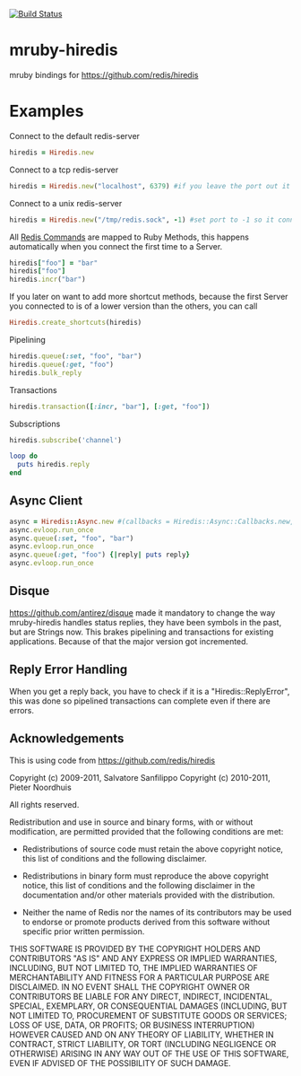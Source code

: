 [![Build Status](https://travis-ci.com/Asmod4n/mruby-hiredis.svg?branch=master)](https://travis-ci.com/Asmod4n/mruby-hiredis)
# mruby-hiredis
mruby bindings for https://github.com/redis/hiredis

Examples
========

Connect to the default redis-server
```ruby
hiredis = Hiredis.new
```

Connect to a tcp redis-server
```ruby
hiredis = Hiredis.new("localhost", 6379) #if you leave the port out it defaults to 6379
```

Connect to a unix redis-server
```ruby
hiredis = Hiredis.new("/tmp/redis.sock", -1) #set port to -1 so it connects to a unix socket
```

All [Redis Commands](http://redis.io/commands) are mapped to Ruby Methods, this happens automatically when you connect the first time to a Server.
```ruby
hiredis["foo"] = "bar"
hiredis["foo"]
hiredis.incr("bar")
```

If you later on want to add more shortcut methods, because the first Server you connected to is of a lower version than the others, you can call
```ruby
Hiredis.create_shortcuts(hiredis)
```

Pipelining
```ruby
hiredis.queue(:set, "foo", "bar")
hiredis.queue(:get, "foo")
hiredis.bulk_reply
```

Transactions
```ruby
hiredis.transaction([:incr, "bar"], [:get, "foo"])
```

Subscriptions
```ruby
hiredis.subscribe('channel')

loop do
  puts hiredis.reply
end
```

Async Client
------------

```ruby
async = Hiredis::Async.new #(callbacks = Hiredis::Async::Callbacks.new, evloop = RedisAe.new, host_or_path = "localhost", port = 6379)
async.evloop.run_once
async.queue(:set, "foo", "bar")
async.evloop.run_once
async.queue(:get, "foo") {|reply| puts reply}
async.evloop.run_once
```

Disque
------

https://github.com/antirez/disque made it mandatory to change the way mruby-hiredis handles status replies, they have been symbols in the past, but are Strings now. This brakes pipelining and transactions for existing applications. Because of that the major version got incremented.

Reply Error Handling
--------------

When you get a reply back, you have to check if it is a "Hiredis::ReplyError", this was done so pipelined transactions can complete even if there are errors.


Acknowledgements
----------------
This is using code from https://github.com/redis/hiredis

Copyright (c) 2009-2011, Salvatore Sanfilippo <antirez at gmail dot com>
Copyright (c) 2010-2011, Pieter Noordhuis <pcnoordhuis at gmail dot com>

All rights reserved.

Redistribution and use in source and binary forms, with or without
modification, are permitted provided that the following conditions are met:

* Redistributions of source code must retain the above copyright notice,
  this list of conditions and the following disclaimer.

* Redistributions in binary form must reproduce the above copyright notice,
  this list of conditions and the following disclaimer in the documentation
  and/or other materials provided with the distribution.

* Neither the name of Redis nor the names of its contributors may be used
  to endorse or promote products derived from this software without specific
  prior written permission.

THIS SOFTWARE IS PROVIDED BY THE COPYRIGHT HOLDERS AND CONTRIBUTORS "AS IS" AND
ANY EXPRESS OR IMPLIED WARRANTIES, INCLUDING, BUT NOT LIMITED TO, THE IMPLIED
WARRANTIES OF MERCHANTABILITY AND FITNESS FOR A PARTICULAR PURPOSE ARE
DISCLAIMED. IN NO EVENT SHALL THE COPYRIGHT OWNER OR CONTRIBUTORS BE LIABLE FOR
ANY DIRECT, INDIRECT, INCIDENTAL, SPECIAL, EXEMPLARY, OR CONSEQUENTIAL DAMAGES
(INCLUDING, BUT NOT LIMITED TO, PROCUREMENT OF SUBSTITUTE GOODS OR SERVICES;
LOSS OF USE, DATA, OR PROFITS; OR BUSINESS INTERRUPTION) HOWEVER CAUSED AND ON
ANY THEORY OF LIABILITY, WHETHER IN CONTRACT, STRICT LIABILITY, OR TORT
(INCLUDING NEGLIGENCE OR OTHERWISE) ARISING IN ANY WAY OUT OF THE USE OF THIS
SOFTWARE, EVEN IF ADVISED OF THE POSSIBILITY OF SUCH DAMAGE.

